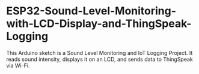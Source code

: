 # ESP32-Sound-Level-Monitoring-with-LCD-Display-and-ThingSpeak-Logging
This Arduino sketch is a Sound Level Monitoring and IoT Logging Project. It reads sound intensity, displays it on an LCD, and sends data to ThingSpeak via Wi-Fi.
